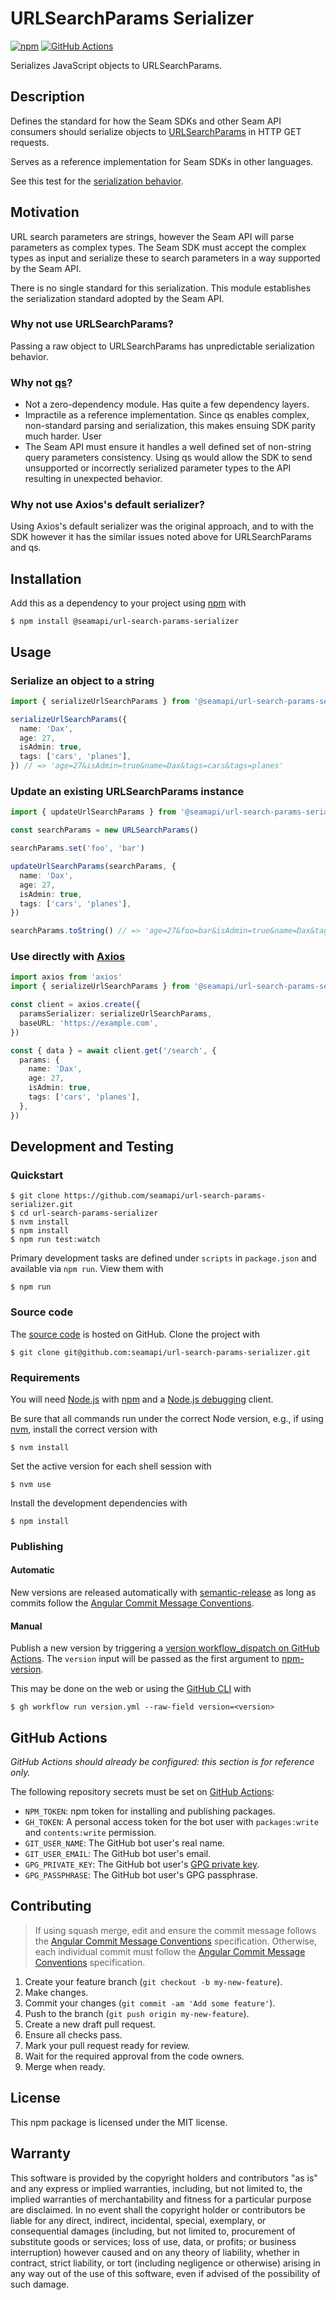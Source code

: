# URLSearchParams Serializer

[![npm](https://img.shields.io/npm/v/@seamapi/url-search-params-serializer.svg)](https://www.npmjs.com/package/@seamapi/url-search-params-serializer)
[![GitHub Actions](https://github.com/seamapi/url-search-params-serializer/actions/workflows/check.yml/badge.svg)](https://github.com/seamapi/url-search-params-serializer/actions/workflows/check.yml)

Serializes JavaScript objects to URLSearchParams.

## Description

Defines the standard for how the Seam SDKs and other Seam API consumers
should serialize objects to [URLSearchParams] in HTTP GET requests.

Serves as a reference implementation for Seam SDKs in other languages.

See this test for the [serialization behavior](./test/serialization.test.ts).

[URLSearchParams]: https://developer.mozilla.org/en-US/docs/Web/API/URLSearchParams

## Motivation

URL search parameters are strings, however the Seam API will parse parameters as complex types.
The Seam SDK must accept the complex types as input and serialize these
to search parameters in a way supported by the Seam API.

There is no single standard for this serialization.
This module establishes the serialization standard adopted by the Seam API.

### Why not use URLSearchParams?

Passing a raw object to URLSearchParams has unpredictable serialization behavior.

### Why not [qs](https://github.com/ljharb/qs)?

- Not a zero-dependency module. Has quite a few dependency layers.
- Impractile as a reference implementation.
   Since qs enables complex, non-standard parsing and serialization,
   this makes ensuing SDK parity much harder.
   User
- The Seam API must ensure it handles a well defined set of non-string query parameters consistency.
  Using qs would allow the SDK to send unsupported or incorrectly serialized parameter types to the API
  resulting in unexpected behavior.

### Why not use Axios's default serializer?

Using Axios's default serializer was the original approach,
and   to  with the SDK
however it has the similar issues noted above for URLSearchParams and qs.

## Installation

Add this as a dependency to your project using [npm] with

```
$ npm install @seamapi/url-search-params-serializer
```

[npm]: https://www.npmjs.com/

## Usage

### Serialize an object to a string

```ts
import { serializeUrlSearchParams } from '@seamapi/url-search-params-serializer'

serializeUrlSearchParams({
  name: 'Dax',
  age: 27,
  isAdmin: true,
  tags: ['cars', 'planes'],
}) // => 'age=27&isAdmin=true&name=Dax&tags=cars&tags=planes'
```

### Update an existing URLSearchParams instance

```ts
import { updateUrlSearchParams } from '@seamapi/url-search-params-serializer'

const searchParams = new URLSearchParams()

searchParams.set('foo', 'bar')

updateUrlSearchParams(searchParams, {
  name: 'Dax',
  age: 27,
  isAdmin: true,
  tags: ['cars', 'planes'],
})

searchParams.toString() // => 'age=27&foo=bar&isAdmin=true&name=Dax&tags=cars&tags=planes'
```

### Use directly with [Axios]

```ts
import axios from 'axios'
import { serializeUrlSearchParams } from '@seamapi/url-search-params-serializer'

const client = axios.create({
  paramsSerializer: serializeUrlSearchParams,
  baseURL: 'https://example.com',
})

const { data } = await client.get('/search', {
  params: {
    name: 'Dax',
    age: 27,
    isAdmin: true,
    tags: ['cars', 'planes'],
  },
})
```

[Axios]: https://axios-http.com/

## Development and Testing

### Quickstart

```
$ git clone https://github.com/seamapi/url-search-params-serializer.git
$ cd url-search-params-serializer
$ nvm install
$ npm install
$ npm run test:watch
```

Primary development tasks are defined under `scripts` in `package.json`
and available via `npm run`.
View them with

```
$ npm run
```

### Source code

The [source code] is hosted on GitHub.
Clone the project with

```
$ git clone git@github.com:seamapi/url-search-params-serializer.git
```

[source code]: https://github.com/seamapi/url-search-params-serializer

### Requirements

You will need [Node.js] with [npm] and a [Node.js debugging] client.

Be sure that all commands run under the correct Node version, e.g.,
if using [nvm], install the correct version with

```
$ nvm install
```

Set the active version for each shell session with

```
$ nvm use
```

Install the development dependencies with

```
$ npm install
```

[Node.js]: https://nodejs.org/
[Node.js debugging]: https://nodejs.org/en/docs/guides/debugging-getting-started/
[npm]: https://www.npmjs.com/
[nvm]: https://github.com/creationix/nvm

### Publishing

#### Automatic

New versions are released automatically with [semantic-release]
as long as commits follow the [Angular Commit Message Conventions].

[Angular Commit Message Conventions]: https://semantic-release.gitbook.io/semantic-release/#commit-message-format
[semantic-release]: https://semantic-release.gitbook.io/

#### Manual

Publish a new version by triggering a [version workflow_dispatch on GitHub Actions].
The `version` input will be passed as the first argument to [npm-version].

This may be done on the web or using the [GitHub CLI] with

```
$ gh workflow run version.yml --raw-field version=<version>
```

[GitHub CLI]: https://cli.github.com/
[npm-version]: https://docs.npmjs.com/cli/version
[version workflow_dispatch on GitHub Actions]: https://github.com/seamapi/url-search-params-serializer/actions?query=workflow%3Aversion

## GitHub Actions

_GitHub Actions should already be configured: this section is for reference only._

The following repository secrets must be set on [GitHub Actions]:

- `NPM_TOKEN`: npm token for installing and publishing packages.
- `GH_TOKEN`: A personal access token for the bot user with
  `packages:write` and `contents:write` permission.
- `GIT_USER_NAME`: The GitHub bot user's real name.
- `GIT_USER_EMAIL`: The GitHub bot user's email.
- `GPG_PRIVATE_KEY`: The GitHub bot user's [GPG private key].
- `GPG_PASSPHRASE`: The GitHub bot user's GPG passphrase.

[GitHub Actions]: https://github.com/features/actions
[GPG private key]: https://github.com/marketplace/actions/import-gpg#prerequisites

## Contributing

> If using squash merge, edit and ensure the commit message follows the [Angular Commit Message Conventions] specification.
> Otherwise, each individual commit must follow the [Angular Commit Message Conventions] specification.

1. Create your feature branch (`git checkout -b my-new-feature`).
2. Make changes.
3. Commit your changes (`git commit -am 'Add some feature'`).
4. Push to the branch (`git push origin my-new-feature`).
5. Create a new draft pull request.
6. Ensure all checks pass.
7. Mark your pull request ready for review.
8. Wait for the required approval from the code owners.
9. Merge when ready.

[Angular Commit Message Conventions]: https://semantic-release.gitbook.io/semantic-release/#commit-message-format

## License

This npm package is licensed under the MIT license.

## Warranty

This software is provided by the copyright holders and contributors "as is" and
any express or implied warranties, including, but not limited to, the implied
warranties of merchantability and fitness for a particular purpose are
disclaimed. In no event shall the copyright holder or contributors be liable for
any direct, indirect, incidental, special, exemplary, or consequential damages
(including, but not limited to, procurement of substitute goods or services;
loss of use, data, or profits; or business interruption) however caused and on
any theory of liability, whether in contract, strict liability, or tort
(including negligence or otherwise) arising in any way out of the use of this
software, even if advised of the possibility of such damage.
